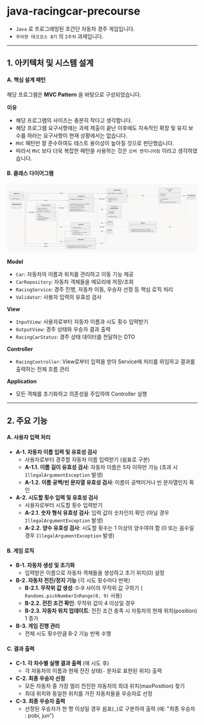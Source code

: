 # java-racingcar-precourse

* `Java` 로 프로그래밍된 초간단 자동차 경주 게임입니다.
* `우아한 테크코스 8기` 의 `2주차` 과제입니다.

---

## 1. 아키텍처 및 시스템 설계

#### A. 핵심 설계 패턴

해당 프로그램은 **MVC Pattern** 을 바탕으로 구성되었습니다.

**이유**

- 해당 프로그램의 사이즈는 충분히 작다고 생각합니다.
- 해당 프로그램 요구사항에는 과제 제출이 끝난 이후에도 지속적인 확장 및 유지 보수를 하라는 요구사항이 현재 상황에서는 없습니다.
- `MVC` 패턴만 잘 준수하여도 테스트 용이성이 높아질 것으로 판단했습니다.
- 따라서 `MVC` 보다 더욱 복잡한 패턴을 사용하는 것은 `오버 엔지니어링` 이라고 생각하였습니다.

#### B. 클래스 다이어그램

![img.png](img.png)

**Model**

- `Car`: 자동차의 이름과 위치를 관리하고 이동 기능 제공
- `CarRepository`: 자동차 객체들을 메모리에 저장/조회
- `RacingService`: 경주 진행, 자동차 이동, 우승자 선정 등 핵심 로직 처리
- `Validator`: 사용자 입력의 유효성 검사

**View**

- `InputView`: 사용자로부터 자동차 이름과 시도 횟수 입력받기
- `OutputView`: 경주 상태와 우승자 결과 출력
- `RacingCarStatus`: 경주 상태 데이터를 전달하는 DTO

**Controller**

- `RacingController`: View로부터 입력을 받아 Service에 처리를 위임하고 결과를 출력하는 전체 흐름 관리

**Application**

- 모든 객체를 초기화하고 의존성을 주입하여 Controller 실행

---

## 2. 주요 기능

#### **A. 사용자 입력 처리**

* **A-1. 자동차 이름 입력 및 유효성 검사**
    * 사용자로부터 경주할 자동차 이름 입력받기 (쉼표로 구분)
    * **A-1.1. 이름 길이 유효성 검사**: 자동차 이름은 5자 이하만 가능 (초과 시 `IllegalArgumentException` 발생)
    * **A-1.2. 이름 공백/빈 문자열 유효성 검사**: 이름이 공백이거나 빈 문자열인지 확인
* **A-2. 시도할 횟수 입력 및 유효성 검사**
    * 사용자로부터 시도할 횟수 입력받기
    * **A-2.1. 숫자 형식 유효성 검사**: 입력 값이 숫자인지 확인 (아닐 경우 `IllegalArgumentException` 발생)
    * **A-2.2. 양수 유효성 검사**: 시도할 횟수는 1 이상의 양수여야 함 (0 또는 음수일 경우 `IllegalArgumentException` 발생)

#### **B. 게임 로직**

* **B-1. 자동차 생성 및 초기화**
    * 입력받은 이름으로 자동차 객체들을 생성하고 초기 위치(0) 설정
* **B-2. 자동차 전진/정지 기능** (각 시도 횟수마다 반복)
    * **B-2.1. 무작위 값 생성**: 0-9 사이의 무작위 값 구하기 ( `Randoms.pickNumberInRange(0, 9)` 사용)
    * **B-2.2. 전진 조건 확인**: 무작위 값이 4 이상일 경우
    * **B-2.3. 자동차 위치 업데이트**: 전진 조건 충족 시 자동차의 현재 위치(position) 1 증가
* **B-3. 게임 진행 관리**
    * 전체 시도 횟수만큼 B-2 기능 반복 수행

#### **C. 결과 출력**

* **C-1. 각 차수별 실행 결과 출력** (매 시도 후)
    * 각 자동차의 이름과 현재 전진 상태(`-` 문자로 표현된 위치) 출력
* **C-2. 최종 우승자 선정**
    * 모든 자동차 중 가장 멀리 전진한 자동차의 최대 위치(maxPosition) 찾기
    * 최대 위치와 동일한 위치를 가진 자동차들을 우승자로 선정
* **C-3. 최종 우승자 출력**
    * 선정된 우승자가 한 명 이상일 경우 쉼표(`,`)로 구분하여 출력 (예: "최종 우승자 : pobi, jun")